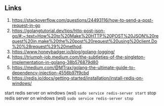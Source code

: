 ## Links

1. https://stackoverflow.com/questions/24493116/how-to-send-a-post-request-in-go
2. https://golangtutorial.dev/tips/http-post-json-go/#:~:text=How%20to%20Make%20HTTP%20POST%20JSON%20request%20in,make%20the%20post%20request%20using%20client.Do%20%28request%29%20method.
3. https://www.honeybadger.io/blog/golang-logging/
4. https://triumph-job.medium.com/the-subtleties-of-the-singleton-implementation-in-golang-38b576879d80
5. https://medium.com/@MTrax/golang-the-ultimate-guide-to-dependency-injection-4556b97f9cbd
6. https://redis.io/docs/getting-started/installation/install-redis-on-windows/

start redis server on windows (wsl)
`sudo service redis-server start`
stop redis server on windows (wsl)
`sudo service redis-server stop`
